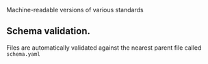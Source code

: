 Machine-readable versions of various standards

## Schema validation.

Files are automatically validated against the nearest parent file called `schema.yaml`
